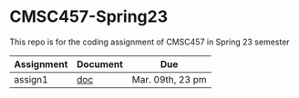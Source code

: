 # CMSC457-Spring23

This repo is for the coding assignment of CMSC457 in Spring 23 semester

|Assignment | Document| Due|
|-----------|---------|----|
|assign1| [doc](assign1/assign1.md)| Mar. 09th, 23 pm |